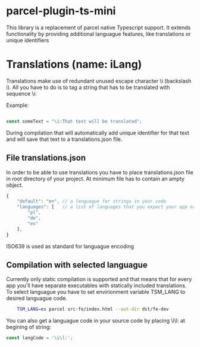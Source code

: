 # parcel-plugin-ts-mini

This library is a replacement of parcel native Typescript support. It extends functionality by providing additional languague features, like translations or unique identifiers

# Translations (name: iLang)

Translations make use of redundant unused escape character \i (backslash i). All you have to do is to tag a string that has to be translated with sequence \i:

Example:
```javascript

const someText = "\i:That text will be translated";

```

During compilation that will automatically add unique identifier for that text and will save that text to a translations.json file.

## File translations.json

In order to be able to use translations you have to place translations.json file in root directory of your project. At minimum file has to contain an ampty object.

```javascript
{
    "default": "en", // a languague for strings in your code
    "languages": [   // a list of languages that you expect your app or lib to be translated to
        "pl",
        "de",
        "es"
    ],
}
```

ISO639 is used as standard for languague encoding

## Compilation with selected languague

Currently only static compilation is supported and that means that for every app you'll have separate executables with statically included translations. To select languague you have to set envirionment variable TSM_LANG to desired languague code.

```sh
    TSM_LANG=es parcel src-fe/index.html --out-dir dst/fe-dev
```

You can also get a languague code in your source code by placing \i\l: at begining of string:

```javascript
const langCode = '\i\l:';

```